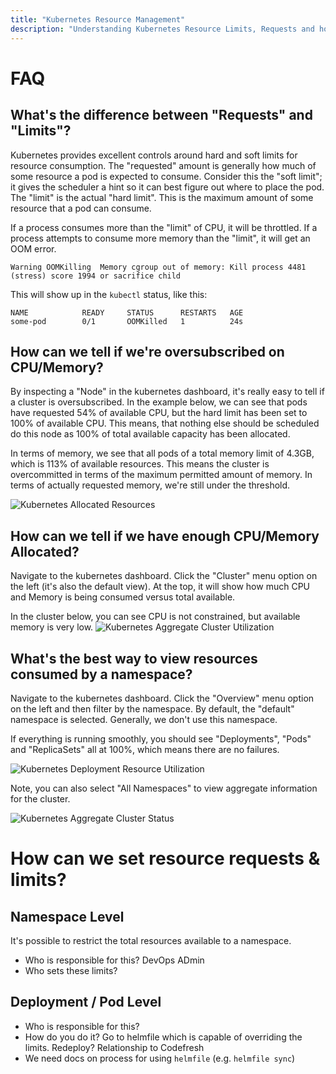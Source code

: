 ```yaml
---
title: "Kubernetes Resource Management"
description: "Understanding Kubernetes Resource Limits, Requests and how to configure them."
---
```

# FAQ

## What's the difference between "Requests" and "Limits"?

Kubernetes provides excellent controls around hard and soft limits for resource consumption. The "requested" amount is generally how much of some resource a pod is expected to consume. Consider this the "soft limit"; it gives the scheduler a hint so it can best figure out where to place the pod. The "limit" is the actual "hard limit". This is the maximum amount of some resource that a pod can consume.

If a process consumes more than the "limit" of CPU, it will be throttled. If a process attempts to consume more memory than the "limit", it will get an OOM error.

```
Warning OOMKilling  Memory cgroup out of memory: Kill process 4481 (stress) score 1994 or sacrifice child
```
This will show up in the `kubectl` status, like this:
```
NAME            READY     STATUS      RESTARTS   AGE
some-pod        0/1       OOMKilled   1          24s
```


## How can we tell if we're oversubscribed on CPU/Memory?

By inspecting a "Node" in the kubernetes dashboard, it's really easy to tell if a cluster is oversubscribed. In the example below, we can see that pods have requested 54% of available CPU, but the hard limit has been set to 100% of available CPU. This means, that nothing else should be scheduled do this node as 100% of total available capacity has been allocated.

In terms of memory, we see that all pods of a total memory limit of 4.3GB, which is 113% of available resources. This means the cluster is overcommitted in terms of the maximum permitted amount of memory. In terms of actually requested memory, we're still under the threshold.

![Kubernetes Allocated Resources](/assets/334a25e-Screen_Shot_2018-04-17_at_1.50.21_PM.png)

## How can we tell if we have enough CPU/Memory Allocated?

Navigate to the kubernetes dashboard. Click the "Cluster" menu option on the left (it's also the default view). At the top, it will show how much CPU and Memory is being consumed versus total available.

In the cluster below, you can see CPU is not constrained, but available memory is very low.
![Kubernetes Aggregate Cluster Utilization](/assets/e075391-Screen_Shot_2018-04-17_at_1.30.32_PM.png)

## What's the best way to view resources consumed by a namespace?

Navigate to the kubernetes dashboard. Click the "Overview" menu option on the left and then filter by the namespace. By default, the "default" namespace is selected. Generally, we don't use this namespace.

If everything is running smoothly, you should see "Deployments", "Pods" and "ReplicaSets" all at 100%, which means there are no failures.

![Kubernetes Deployment Resource Utilization](/assets/a701e1e-Screen_Shot_2018-04-17_at_1.25.03_PM.png)

Note, you can also select "All Namespaces" to view aggregate information for the cluster.

![Kubernetes Aggregate Cluster Status](/assets/edea654-Screen_Shot_2018-04-17_at_1.34.31_PM.png)

# How can we set resource requests & limits?

## Namespace Level

It's possible to restrict the total resources available to a namespace.
* Who is responsible for this? DevOps ADmin
* Who sets these limits?

## Deployment / Pod Level

* Who is responsible for this?
* How do you do it? Go to helmfile which is capable of overriding the limits. Redeploy?  Relationship to Codefresh
* We need docs on process for using `helmfile` (e.g.  `helmfile sync`)
